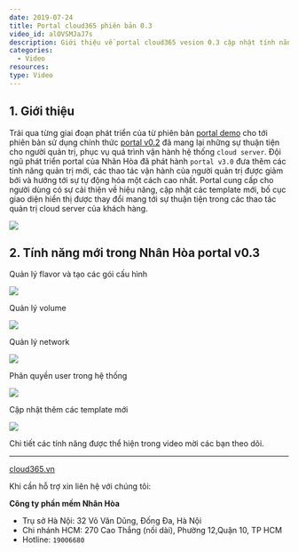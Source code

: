 ```yaml
---
date: 2019-07-24
title: Portal cloud365 phiên bản 0.3
video_id: alOVSMJaJ7s
description: Giới thiệu về portal cloud365 vesion 0.3 cập nhật tính năng vận hành mới.
categories:
  - Video
resources:
type: Video
---
```


## 1. Giới thiệu

Trải qua từng giai đoạn phát triển của từ phiên bản <a href="https://support.cloud365.vn/video/gioi-thieu-nhan-hoa-portal-demo/" target="_blank">portal demo</a> cho tới phiên bản sử dụng chính thức <a href="https://support.cloud365.vn/video/nhan-hoa-portal-thang-12-2018/" target="_blank">portal v0.2</a> đã mang lại những sự thuận tiện cho người quản trị, phục vụ quá trình vận hành hệ thống `cloud server`. Đội ngũ phát triển portal của Nhân Hòa đã phát hành `portal v3.0` đưa thêm các tính năng quản trị mới, các thao tác vận hành của người quản trị được giảm bới và hướng tới sự tự động hóa một cách cao nhất. Portal cung cấp cho người dùng có sự cải thiện về hiệu năng, cập nhật các template mới, bố cục giao diện hiển thị được thay đổi mang tới sự thuận tiện trong các thao tác quản trị cloud server của khách hàng.

![](/images/img-portal-v03/Screenshot_269.png)

## 2. Tính năng mới trong Nhân Hòa portal v0.3

Quản lý flavor và tạo các gói cấu hình

![](/images/img-portal-v03/Screenshot_270.png)

Quản lý volume

![](/images/img-portal-v03/Screenshot_271.png)

Quản lý network

![](/images/img-portal-v03/Screenshot_272.png)

Phân quyền user trong hệ thống

![](/images/img-portal-v03/Screenshot_273.png)

Cập nhật thêm các template mới

![](/images/img-portal-v03/Screenshot_275.png)

Chi tiết các tính năng được thể hiện trong video mời các bạn theo dõi.

---
<a href="https://cloud365.vn/" target="_blank">cloud365.vn</a>

Khi cần hỗ trợ xin liên hệ với chúng tôi:

**Công ty phần mềm Nhân Hòa**
- Trụ sở Hà Nội: 32 Võ Văn Dũng, Đống Đa, Hà Nội
- Chi nhánh HCM: 270 Cao Thắng (nối dài), Phường 12,Quận 10, TP HCM
- Hotline: `19006680`